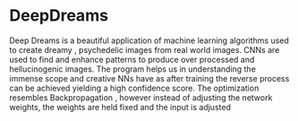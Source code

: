 # DeepDreams
Deep Dreams is a beautiful application of machine learning algorithms used to create dreamy , psychedelic images from real world images.
CNNs are used to find and enhance patterns to produce over processed and hellucinogenic images.
The program helps us in understanding the immense scope and creative NNs have as after training the reverse process can be achieved
yielding a high confidence score.
The optimization resembles Backpropagation , however instead of adjusting the network weights, the weights are held fixed and the input is adjusted
